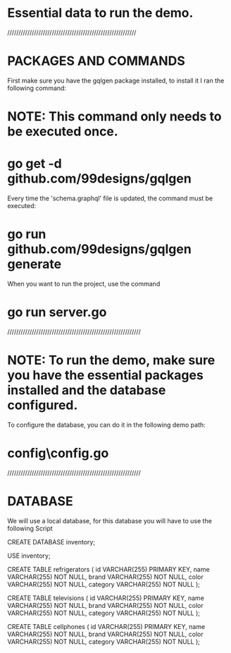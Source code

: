 # Essential data to run the demo.

//////////////////////////////////////////////////////////

# PACKAGES AND COMMANDS

First make sure you have the gqlgen package installed, to install it I ran the following command:
# NOTE: This command only needs to be executed once.
# go get -d github.com/99designs/gqlgen

Every time the 'schema.graphql' file is updated, the command must be executed:
# go run github.com/99designs/gqlgen generate

When you want to run the project, use the command
# go run server.go

////////////////////////////////////////////////////////////

# NOTE: To run the demo, make sure you have the essential packages installed and the database configured.

To configure the database, you can do it in the following demo path:

# config\config.go

////////////////////////////////////////////////////////////

# DATABASE

We will use a local database, for this database you will have to use the following Script

CREATE DATABASE inventory;

USE inventory;

CREATE TABLE refrigerators (
    id VARCHAR(255) PRIMARY KEY,
    name VARCHAR(255) NOT NULL,
    brand VARCHAR(255) NOT NULL,
    color VARCHAR(255) NOT NULL,
    category VARCHAR(255) NOT NULL
);

CREATE TABLE televisions (
    id VARCHAR(255) PRIMARY KEY,
    name VARCHAR(255) NOT NULL,
    brand VARCHAR(255) NOT NULL,
    color VARCHAR(255) NOT NULL,
    category VARCHAR(255) NOT NULL
);

CREATE TABLE cellphones (
    id VARCHAR(255) PRIMARY KEY,
    name VARCHAR(255) NOT NULL,
    brand VARCHAR(255) NOT NULL,
    color VARCHAR(255) NOT NULL,
    category VARCHAR(255) NOT NULL
);
